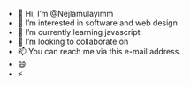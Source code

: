 - 👋 Hi, I’m @Nejlamulayimm
- 👀 I’m interested in software and web design
- 🌱 I’m currently learning javascript
- 💞️ I’m looking to collaborate on 
- 📫 You can reach me via this e-mail address.
- 😄 
- ⚡ 

<!---
Nejlamulayimm/Nejlamulayimm is a ✨ special ✨ repository because its `README.md` (this file) appears on your GitHub profile.
You can click the Preview link to take a look at your changes.
--->
